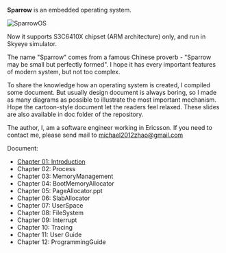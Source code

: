 **Sparrow** is an embedded operating system.

![SparrowOS](https://raw.github.com/michael2012z/Sparrow/master/doc/logo_280x160.png)

Now it supports S3C6410X chipset (ARM architecture) only, and run in Skyeye simulator.

The name "Sparrow" comes from a famous Chinese proverb - "Sparrow may be small but perfectly formed". I hope it has every important features of modern system, but not too complex.

To share the knowledge how an operating system is created, I compiled some document. But usually design document is always boring, so I made as many diagrams as possible to illustrate the most important mechanism. Hope the cartoon-style document let the readers feel relaxed. These slides are also available in doc folder of the repository.

The author, I, am a software engineer working in Ericsson. If you need to contact me, please send mail to michael2012zhao@gmail.com

Document:
* [Chapter 01: Introduction](https://github.com/michael2012z/Sparrow/wiki/Chapter-01:-Introduction)
* Chapter 02: Process
* Chapter 03: MemoryManagement
* Chapter 04: BootMemoryAllocator
* Chapter 05: PageAllocator.ppt
* Chapter 06: SlabAllocator
* Chapter 07: UserSpace
* Chapter 08: FileSystem
* Chapter 09: Interrupt
* Chapter 10: Tracing
* Chapter 11: User Guide
* Chapter 12: ProgrammingGuide
